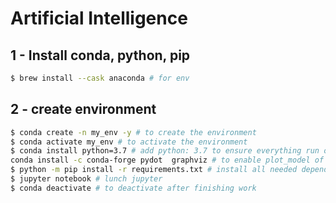 # Artificial Intelligence 
## 1 - Install conda, python, pip

```bash
$ brew install --cask anaconda # for env
```

## 2 - create environment

```bash
$ conda create -n my_env -y # to create the environment
$ conda activate my_env # to activate the environment
$ conda install python=3.7 # add python: 3.7 to ensure everything run ok
conda install -c conda-forge pydot  graphviz # to enable plot_model of tensorflow
$ python -m pip install -r requirements.txt # install all needed dependency
$ jupyter notebook # lunch jupyter
$ conda deactivate # to deactivate after finishing work
```
